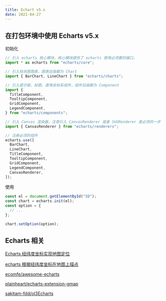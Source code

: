 ```yaml
---
title: Echart v5.x
date: 2021-04-27
---
```


## 在打包环境中使用 Echarts v5.x

初始化

```javascript
// 引入 echarts 核心模块，核心模块提供了 echarts 使用必须要的接口。
import * as echarts from "echarts/core";

// 引入柱状图图表，图表后缀都为 Chart
import { BarChart, LineChart } from "echarts/charts";

// 引入提示框，标题，直角坐标系组件，组件后缀都为 Component
import {
  TitleComponent,
  TooltipComponent,
  GridComponent,
  LegendComponent,
} from "echarts/components";

// 引入 Canvas 渲染器，注意引入 CanvasRenderer 或者 SVGRenderer 是必须的一步
import { CanvasRenderer } from "echarts/renderers";

// 注册必须的组件
echarts.use([
  BarChart,
  LineChart,
  TitleComponent,
  TooltipComponent,
  GridComponent,
  LegendComponent,
  CanvasRenderer,
]);
```

使用

```javascript
const el = document.getElementById("ID");
const chart = echarts.init(el);
const option = {
  // ...
};

chart.setOption(option);
```

## Echarts 相关

[Echarts 经纬度坐标实现地图定位](https://blog.csdn.net/liwan09/article/details/109689996)

[echarts 根据经纬度坐标在地图上描点](https://www.cnblogs.com/heyiming/p/11361666.html)

[ecomfe/awesome-echarts](https://github.com/ecomfe/awesome-echarts)

[plainheart/echarts-extension-gmap](https://github.com/plainheart/echarts-extension-gmap)

[sakitam-fdd/ol3Echarts](https://github.com/sakitam-fdd/ol3Echarts)
